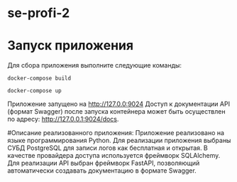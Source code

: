# se-profi-2

# Запуск приложения
Для сбора приложения выполните следующие команды:

```docker-compose build```

```docker-compose up```

Приложение запущено на http://127.0.0:9024
Доступ к документации API (формат Swagger) после запуска контейнера может быть осуществлен по адресу: http://127.0.0.1:9024/docs.

#Описание реализованного приложения:
Приложение реализовано на языке программирования Python. Для реализации приложения выбраны СУБД PostgreSQL для записи логов как бесплатная и открытая. В качестве провайдера доступа используется фреймворк SQLAlchemy. Для реализации API выбран фреймворк FastAPI, позволяющий автоматически создавать документацию в формате Swagger.
